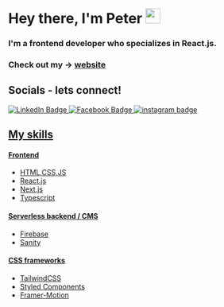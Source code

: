 <h1>
  Hey there, I'm Peter
  <img src="https://media.giphy.com/media/hvRJCLFzcasrR4ia7z/giphy.gif" width="30px"/>
</h1>
 
 
<h3> I'm a frontend developer who specializes in React.js.</h3>
 

<!--
**PeterEriksson/PeterEriksson** is a ✨ _special_ ✨ repository because its `README.md` (this file) appears on your GitHub profile.

Here are some ideas to get you started:

- 🔭 I’m currently working on ...
- 🌱 I’m currently learning ...
- 👯 I’m looking to collaborate on ...
- 🤔 I’m looking for help with ...
- 💬 Ask me about ...
- 📫 How to reach me: ...
- 😄 Pronouns: ...
- ⚡ Fun fact: ...
-->
  
### Check out my -> [website](https://petere-portfolio-2.vercel.app/) 

## Socials - lets connect!

<div id="badges">
  <a href="https://www.linkedin.com/in/peter-eriksson-13b8b1120/">
    <img src="https://img.shields.io/badge/LinkedIn-blue?style=for-the-badge&logo=linkedin&logoColor=white" alt="LinkedIn Badge"/>
  </a>
   
  </a>
  <a href="https://www.facebook.com/peter.eriksson.986/">
   <img src="https://img.shields.io/badge/Facebook-1877F2?style=for-the-badge&logo=facebook&logoColor=white" alt="Facebook Badge"  />
  </a>
  
  <a href="https://www.instagram.com/petee_10/?hl=sv">
  <img src="https://img.shields.io/badge/Instagram-E4405F?style=for-the-badge&logo=instagram&logoColor=white" alt="instagram badge"
  </a>
  
  
</div>
 
## My skills

#### Frontend
- HTML,CSS,JS
- React.js
- Next.js
- Typescript

#### Serverless backend / CMS
- Firebase
- Sanity

#### CSS frameworks
- TailwindCSS
- Styled Components
- Framer-Motion

